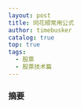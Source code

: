 ```yaml
---
layout: post
title: 同花顺常用公式
author: timebusker
catalog: true
top: true
tags:
  - 股票
  - 股票技术篇
---
```

### 摘要





